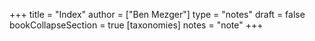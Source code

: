 +++
title = "Index"
author = ["Ben Mezger"]
type = "notes"
draft = false
bookCollapseSection = true
[taxonomies]
  notes = "note"
+++
